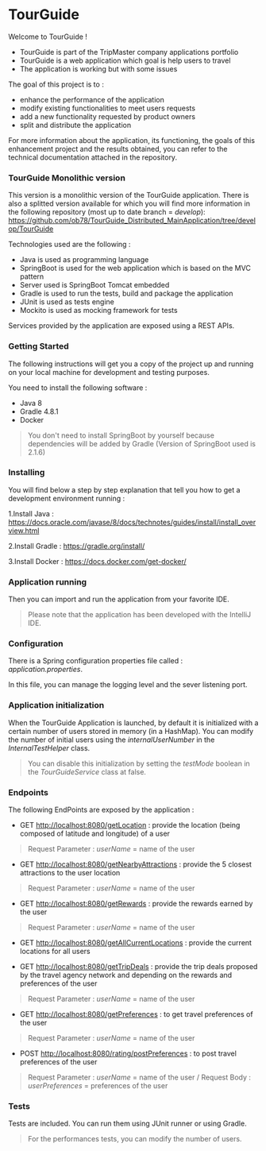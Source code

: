 # TourGuide
Welcome to TourGuide !

- TourGuide is part of the TripMaster company applications portfolio
- TourGuide is a web application which goal is help users to travel
- The application is working but with some issues

The goal of this project is to : 
- enhance the performance of the application
- modify existing functionalities to meet users requests
- add a new functionality requested by product owners
- split and distribute the application 

For more information about the application, its functioning, the goals of this enhancement project and the results obtained, you can refer to the technical documentation attached in the repository.

### TourGuide Monolithic version

This version is a monolithic version of the TourGuide application. There is also a splitted version available for which you will find more information in the following repository (most up to date branch = *develop*):
<https://github.com/ob78/TourGuide_Distributed_MainApplication/tree/develop/TourGuide>

Technologies used are the following :
- Java is used as programming language
- SpringBoot is used for the web application which is based on the MVC pattern
- Server used is SpringBoot Tomcat embedded
- Gradle is used to run the tests, build and package the application
- JUnit is used as tests engine
- Mockito is used as mocking framework for tests

Services provided by the application are exposed using a REST APIs.

### Getting Started

The following instructions will get you a copy of the project up and running on your local machine for development and testing purposes.

You need to install the following software :

- Java 8
- Gradle 4.8.1
- Docker
>You don't need to install SpringBoot by yourself because dependencies will be added by Gradle (Version of SpringBoot used is 2.1.6)

### Installing

You will find below a step by step explanation that tell you how to get a development environment running :

1.Install Java :
<https://docs.oracle.com/javase/8/docs/technotes/guides/install/install_overview.html>

2.Install Gradle :
<https://gradle.org/install/>

3.Install Docker :
<https://docs.docker.com/get-docker/>

### Application running

Then you can import and run the application from your favorite IDE.

>Please note that the application has been developed with the IntelliJ IDE.

### Configuration

There is a Spring configuration properties file called : *application.properties*.

In this file, you can manage the logging level and the sever listening port.

### Application initialization

When the TourGuide Application is launched, by default it is initialized with a certain number of users stored in memory (in a HashMap).
You can modify the number of initial users using the *internalUserNumber* in the *InternalTestHelper* class.

>You can disable this initialization by setting the *testMode* boolean in the *TourGuideService* class at false. 

### Endpoints

The following EndPoints are exposed by the application :

- GET  <http://localhost:8080/getLocation> : provide the location (being composed of latitude and longitude) of a user
>Request Parameter : *userName* = name of the user 

- GET  <http://localhost:8080/getNearbyAttractions> : provide the 5 closest attractions to the user location
>Request Parameter : *userName* = name of the user 

- GET  <http://localhost:8080/getRewards> : provide the rewards earned by the user
>Request Parameter : *userName* = name of the user 

- GET  <http://localhost:8080/getAllCurrentLocations> : provide the current locations for all users

- GET  <http://localhost:8080/getTripDeals> : provide the trip deals proposed by the travel agency network and depending on the rewards and preferences of the user
>Request Parameter : *userName* = name of the user 

- GET  <http://localhost:8080/getPreferences> : to get travel preferences of the user
>Request Parameter : *userName* = name of the user 

- POST <http://localhost:8080/rating/postPreferences> : to post travel preferences of the user
>Request Parameter : *userName* = name of the user 
> / Request Body : *userPreferences* = preferences of the user

### Tests

Tests are included. You can run them using JUnit runner or using Gradle.

>For the performances tests, you can modify the number of users.
